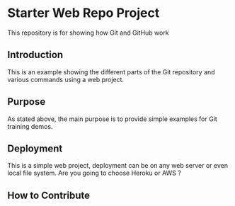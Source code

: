 # Starter Web Repo Project

This repository is for showing how Git and GitHub work

## Introduction

This is an example showing the different parts of the Git repository
and various commands using a web project.

## Purpose

As stated above, the main purpose is to provide simple examples
for Git training demos.

## Deployment

This is a simple web project, deployment can be on
any web server or even local file system.
Are you going to choose Heroku or AWS ?

## How to Contribute
